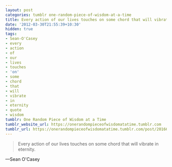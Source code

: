 ```yaml
---
layout: post
categories: tumblr one-random-piece-of-wisdom-at-a-time
title: Every action of our lives touches on some chord that will vibrate in eternity.
date: '2012-03-30T21:55:39+10:30'
hidden: true
tags:
- Sean-O'Casey
- every
- action
- of
- our
- lives
- touches
- 'on'
- some
- chord
- that
- will
- vibrate
- in
- eternity
- quote
- wisdom
tumblr: One Random Piece of Wisdom at a Time
tumblr_website_url: https://onerandompieceofwisdomatatime.tumblr.com
tumblr_url: https://onerandompieceofwisdomatatime.tumblr.com/post/20166049432/every-action-of-our-lives-touches-on-some-chord
---
```

> Every action of our lives touches on some chord that will vibrate in eternity.

—Sean O'Casey
